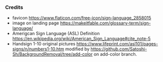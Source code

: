 ### Credits

- favicon https://www.flaticon.com/free-icon/sign-language_2858015
- image on landing page https://makeitfable.com/glossary-term/sign-language/
- Amerigcan Sign Language (ASL) Definition https://en.wikipedia.org/wiki/American_Sign_Language#cite_note-5
- Handsign 1-10 original pictures https://www.lifeprint.com/asl101/pages-signs/n/numbers1-10.htm
  modified by https://github.com/Satoshi-Sh/BackgroundRemoval/tree/add-color on add-color branch.
